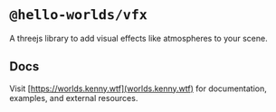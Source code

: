 # `@hello-worlds/vfx`

A threejs library to add visual effects like atmospheres to your scene.

## Docs

Visit [https://worlds.kenny.wtf](worlds.kenny.wtf) for documentation, examples, and external resources.
